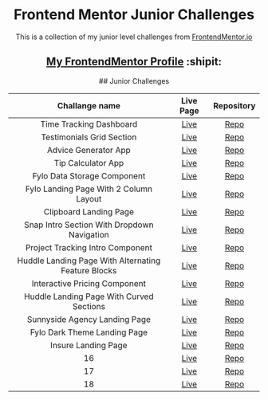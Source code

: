 <h1 align="center">Frontend Mentor Junior Challenges</h1>

<p align="center">This is a collection of my junior level challenges from <a href="https://www.frontendmentor.io/" target="_blank">FrontendMentor.io</a></p>

<h2 align="center"><a href="https://www.frontendmentor.io/profile/dnksebastian" target="_blank">My FrontendMentor Profile</a>  :shipit:</h2>

<div align="center"> 
## Junior Challenges

| Challange name | Live Page | Repository |
| :------------: | :-------: | :--------: |
| Time Tracking Dashboard |  <a href="https://dnksebastian.github.io/Frontend-Mentor-Junior-Solutions/time-tracking-dashboard-main/" target="_blank">Live</a> | <a href="https://github.com/dnksebastian/Frontend-Mentor-Junior-Solutions/tree/main/time-tracking-dashboard-main" target="_blank">Repo</a> |
| Testimonials Grid Section |  <a href="https://dnksebastian.github.io/Frontend-Mentor-Junior-Solutions/testimonials-grid-section-main/" target="_blank">Live</a>  |  <a href="https://github.com/dnksebastian/Frontend-Mentor-Junior-Solutions/tree/main/testimonials-grid-section-main" target="_blank">Repo</a>  |
| Advice Generator App | <a href="https://dnksebastian.github.io/Frontend-Mentor-Junior-Solutions/advice-generator-app-main/" target="_blank">Live</a>  | <a href="https://github.com/dnksebastian/Frontend-Mentor-Junior-Solutions/tree/main/advice-generator-app-main" target="_blank">Repo</a>  |
| Tip Calculator App | <a href="https://dnksebastian.github.io/Frontend-Mentor-Junior-Solutions/tip-calculator-app-main/" target="_blank">Live</a>  | <a href="https://github.com/dnksebastian/Frontend-Mentor-Junior-Solutions/tree/main/tip-calculator-app-main" target="_blank">Repo</a>  |
| Fylo Data Storage Component | <a href="https://dnksebastian.github.io/Frontend-Mentor-Junior-Solutions/fylo-data-storage-component-master/" target="_blank">Live</a>  | <a href="https://github.com/dnksebastian/Frontend-Mentor-Junior-Solutions/tree/main/fylo-data-storage-component-master/" target="_blank">Repo</a>  |
| Fylo Landing Page With 2 Column Layout | <a href="https://dnksebastian.github.io/Frontend-Mentor-Junior-Solutions/fylo-landing-page-with-two-column-layout-master/" target="_blank">Live</a>  | <a href="https://github.com/dnksebastian/Frontend-Mentor-Junior-Solutions/tree/main/fylo-landing-page-with-two-column-layout-master" target="_blank">Repo</a>  |
| Clipboard Landing Page | <a href="https://dnksebastian.github.io/Frontend-Mentor-Junior-Solutions/clipboard-landing-page-master/" target="_blank">Live</a>  | <a href="https://github.com/dnksebastian/Frontend-Mentor-Junior-Solutions/tree/main/clipboard-landing-page-master" target="_blank">Repo</a>  |
| Snap Intro Section With Dropdown Navigation | <a href="https://dnksebastian.github.io/Frontend-Mentor-Junior-Solutions/intro-section-with-dropdown-navigation-main/" target="_blank">Live</a>  | <a href="https://github.com/dnksebastian/Frontend-Mentor-Junior-Solutions/tree/main/intro-section-with-dropdown-navigation-main" target="_blank">Repo</a>  |
| Project Tracking Intro Component | <a href="https://dnksebastian.github.io/Frontend-Mentor-Junior-Solutions/project-tracking-intro-component-master/" target="_blank">Live</a>  | <a href="https://github.com/dnksebastian/Frontend-Mentor-Junior-Solutions/tree/main/project-tracking-intro-component-master" target="_blank">Repo</a>  |
| Huddle Landing Page With Alternating Feature Blocks | <a href="https://dnksebastian.github.io/Frontend-Mentor-Junior-Solutions/huddle-landing-page-with-alternating-feature-blocks-master/" target="_blank">Live</a>  | <a href="https://github.com/dnksebastian/Frontend-Mentor-Junior-Solutions/tree/main/huddle-landing-page-with-alternating-feature-blocks-master" target="_blank">Repo</a>  |
| Interactive Pricing Component | <a href="https://dnksebastian.github.io/Frontend-Mentor-Junior-Solutions/interactive-pricing-component-main/" target="_blank">Live</a>  | <a href="https://github.com/dnksebastian/Frontend-Mentor-Junior-Solutions/tree/main/interactive-pricing-component-main" target="_blank">Repo</a>  |
| Huddle Landing Page With Curved Sections | <a href="https://dnksebastian.github.io/Frontend-Mentor-Junior-Solutions/huddle-landing-page-with-curved-sections-master/" target="_blank">Live</a>  | <a href="https://github.com/dnksebastian/Frontend-Mentor-Junior-Solutions/tree/main/huddle-landing-page-with-curved-sections-master/" target="_blank">Repo</a>  |
| Sunnyside Agency Landing Page | <a href="https://dnksebastian.github.io/Frontend-Mentor-Junior-Solutions/sunnyside-agency-landing-page-main/" target="_blank">Live</a>  | <a href="https://github.com/dnksebastian/Frontend-Mentor-Junior-Solutions/tree/main/sunnyside-agency-landing-page-main/" target="_blank">Repo</a>  |
| Fylo Dark Theme Landing Page | <a href="https://dnksebastian.github.io/Frontend-Mentor-Junior-Solutions/fylo-dark-theme-landing-page-master/" target="_blank">Live</a>  | <a href="https://github.com/dnksebastian/Frontend-Mentor-Junior-Solutions/tree/main/fylo-dark-theme-landing-page-master/" target="_blank">Repo</a>  |
| Insure Landing Page | <a href="https://dnksebastian.github.io/Frontend-Mentor-Junior-Solutions/insure-landing-page-master/" target="_blank">Live</a>  | <a href="https://github.com/dnksebastian/Frontend-Mentor-Junior-Solutions/tree/main/insure-landing-page-master/" target="_blank">Repo</a>  |
| 16 | <a href="#" target="_blank">Live</a>  | <a href="#" target="_blank">Repo</a>  |
| 17 | <a href="#" target="_blank">Live</a>  | <a href="#" target="_blank">Repo</a>  |
| 18 | <a href="#" target="_blank">Live</a>  | <a href="#" target="_blank">Repo</a>  |

</div>
